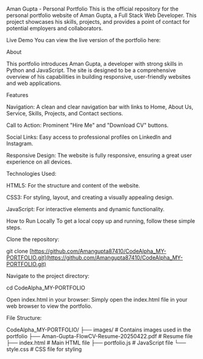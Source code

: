 Aman Gupta - Personal Portfolio
This is the official repository for the personal portfolio website of Aman Gupta, a Full Stack Web Developer. This project showcases his skills, projects, and provides a point of contact for potential employers and collaborators.


Live Demo
You can view the live version of the portfolio here:





About

This portfolio introduces Aman Gupta, a developer with strong skills in Python and JavaScript. The site is designed to be a comprehensive overview of his capabilities in building responsive, user-friendly websites and web applications.

Features

Navigation: A clean and clear navigation bar with links to Home, About Us, Service, Skills, Projects, and Contact sections.

Call to Action: Prominent "Hire Me" and "Download CV" buttons.

Social Links: Easy access to professional profiles on LinkedIn and Instagram.

Responsive Design: The website is fully responsive, ensuring a great user experience on all devices.

Technologies Used:

HTML5: For the structure and content of the website.

CSS3: For styling, layout, and creating a visually appealing design.

JavaScript: For interactive elements and dynamic functionality.

How to Run Locally
To get a local copy up and running, follow these simple steps.


Clone the repository:

git clone [https://github.com/Amangupta87410/CodeAlpha_MY-PORTFOLIO.git](https://github.com/Amangupta87410/CodeAlpha_MY-PORTFOLIO.git)

Navigate to the project directory:

cd CodeAlpha_MY-PORTFOLIO


Open index.html in your browser:
Simply open the index.html file in your web browser to view the portfolio.


File Structure:

CodeAlpha_MY-PORTFOLIO/
├── images/                       # Contains images used in the portfolio
├── Aman-Gupta-FlowCV-Resume-20250422.pdf # Resume file
├── index.html                    # Main HTML file
├── portfolio.js                  # JavaScript file
└── style.css                     # CSS file for styling
